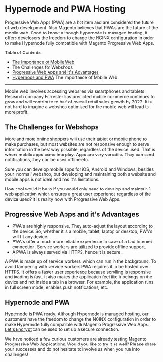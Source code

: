 <!-- source: https://support.hypernode.com/en/best-practices/pwa/hypernode-and-pwa-hosting/ -->
# Hypernode and PWA Hosting

Progressive Web Apps (PWA) are a hot item and are considered the future of web development. Also Magento believes that PWA's are the future of the mobile web. Good to know: although Hypernode is managed hosting, it offers developers the freedom to change the NGINX configuration in order to make Hypernode fully compatible with Magento Progressive Web Apps.

Table of Contents

* [The Importance of Mobile Web](#importance-mobile-web)
* [The Challenges for Webshops](#challenges)
* [Progressive Web Apps and it's Advantages](#pwa-advantages)
* [Hypernode and PWA](#hypernode-pwa)
The Importance of Mobile Web
----------------------------

Mobile web involves accessing websites via smartphones and tablets. Research company Forrester has predicted mobile commerce continues to grow and will contribute to half of overall retail sales growth by 2022. It is not hard to imagine a webshop optimised for the mobile web will lead to more profit.

The Challenges for Webshops
---------------------------

More and more online shoppers will use their tablet or mobile phone to make purchases, but most websites are not responsive enough to serve information in the best way possible, regardless of the device used. That is where mobile apps come into play. Apps are very versatile. They can send notifications, they can be used offline etc.

Sure you can develop mobile apps for iOS, Android and Windows, besides your 'normal' webshop, but developing and maintaining both a website and mobile apps is not ideal and has it's limitations.

How cool would it be to if you would only need to develop and maintain 1 web application which ensures a great user experience regardless of the device used? It is reality now with Progressive Web Apps.

Progressive Web Apps and it's Advantages
----------------------------------------

* PWA's are highly responsive. They auto-adjust the layout according to the device. So, whether it is a mobile, tablet, laptop or desktop, PWA's will fit any device.
* PWA's offer a much more reliable experience in case of a bad internet connection. Service workers are utilized to provide offline support.
* A PWA is always served via HTTPS, hence it is secure.

A PWA is made up of service workers, which can run in the background. To avoid tampering with service workers PWA requires it to be hosted over HTTPS. It offers a faster user experience because scrolling is responsive and loading is fast. It also makes the application feel like it belongs on the device and not inside a tab in a browser. For example, the application runs in full screen mode, enables push notifications, etc.

Hypernode and PWA
-----------------

Hypernode is PWA ready. Although Hypernode is managed hosting, our customers have the freedom to change the NGINX configuration in order to make Hypernode fully compatible with Magento Progressive Web Apps. [Let's Encrypt](https://support.hypernode.com/knowledgebase/use-lets-encrypt-hypernode/) can be used to set up a secure connection.

We have noticed a few curious customers are already testing Magento Progressive Web Applications. Would you like to try it as well? Please share your successes and do not hesitate to involve us when you run into challenges!
